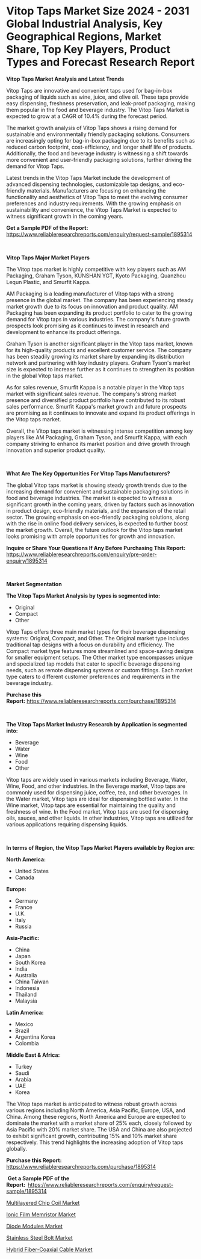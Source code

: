 <p><h1>Vitop Taps Market Size 2024 - 2031 Global Industrial Analysis, Key Geographical Regions, Market Share, Top Key Players, Product Types and Forecast Research Report</h1></p><p><strong>Vitop Taps Market Analysis and Latest Trends</strong></p>
<p><p>Vitop Taps are innovative and convenient taps used for bag-in-box packaging of liquids such as wine, juice, and olive oil. These taps provide easy dispensing, freshness preservation, and leak-proof packaging, making them popular in the food and beverage industry. The Vitop Taps Market is expected to grow at a CAGR of 10.4% during the forecast period.</p><p>The market growth analysis of Vitop Taps shows a rising demand for sustainable and environmentally friendly packaging solutions. Consumers are increasingly opting for bag-in-box packaging due to its benefits such as reduced carbon footprint, cost-efficiency, and longer shelf life of products. Additionally, the food and beverage industry is witnessing a shift towards more convenient and user-friendly packaging solutions, further driving the demand for Vitop Taps.</p><p>Latest trends in the Vitop Taps Market include the development of advanced dispensing technologies, customizable tap designs, and eco-friendly materials. Manufacturers are focusing on enhancing the functionality and aesthetics of Vitop Taps to meet the evolving consumer preferences and industry requirements. With the growing emphasis on sustainability and convenience, the Vitop Taps Market is expected to witness significant growth in the coming years.</p></p>
<p><strong>Get a Sample PDF of the Report:&nbsp;</strong> <a href="https://www.reliableresearchreports.com/enquiry/request-sample/1895314">https://www.reliableresearchreports.com/enquiry/request-sample/1895314</a></p>
<p>&nbsp;</p>
<p><strong>Vitop Taps Major Market Players</strong></p>
<p><p>The Vitop taps market is highly competitive with key players such as AM Packaging, Graham Tyson, KUNSHAN YGT, Kyoto Packaging, Quanzhou Lequn Plastic, and Smurfit Kappa. </p><p>AM Packaging is a leading manufacturer of Vitop taps with a strong presence in the global market. The company has been experiencing steady market growth due to its focus on innovation and product quality. AM Packaging has been expanding its product portfolio to cater to the growing demand for Vitop taps in various industries. The company's future growth prospects look promising as it continues to invest in research and development to enhance its product offerings.</p><p>Graham Tyson is another significant player in the Vitop taps market, known for its high-quality products and excellent customer service. The company has been steadily growing its market share by expanding its distribution network and partnering with key industry players. Graham Tyson's market size is expected to increase further as it continues to strengthen its position in the global Vitop taps market.</p><p>As for sales revenue, Smurfit Kappa is a notable player in the Vitop taps market with significant sales revenue. The company's strong market presence and diversified product portfolio have contributed to its robust sales performance. Smurfit Kappa's market growth and future prospects are promising as it continues to innovate and expand its product offerings in the Vitop taps market.</p><p>Overall, the Vitop taps market is witnessing intense competition among key players like AM Packaging, Graham Tyson, and Smurfit Kappa, with each company striving to enhance its market position and drive growth through innovation and superior product quality.</p></p>
<p>&nbsp;</p>
<p><strong>What Are The Key Opportunities For Vitop Taps Manufacturers?</strong></p>
<p><p>The global Vitop taps market is showing steady growth trends due to the increasing demand for convenient and sustainable packaging solutions in food and beverage industries. The market is expected to witness a significant growth in the coming years, driven by factors such as innovation in product design, eco-friendly materials, and the expansion of the retail sector. The growing emphasis on eco-friendly packaging solutions, along with the rise in online food delivery services, is expected to further boost the market growth. Overall, the future outlook for the Vitop taps market looks promising with ample opportunities for growth and innovation.</p></p>
<p><strong>Inquire or Share Your Questions If Any Before Purchasing This Report:</strong> <a href="https://www.reliableresearchreports.com/enquiry/pre-order-enquiry/1895314">https://www.reliableresearchreports.com/enquiry/pre-order-enquiry/1895314</a></p>
<p>&nbsp;</p>
<p><strong>Market Segmentation</strong></p>
<p><strong>The Vitop Taps Market Analysis by types is segmented into:</strong></p>
<p><ul><li>Original</li><li>Compact</li><li>Other</li></ul></p>
<p><p>Vitop Taps offers three main market types for their beverage dispensing systems: Original, Compact, and Other. The Original market type includes traditional tap designs with a focus on durability and efficiency. The Compact market type features more streamlined and space-saving designs for smaller equipment setups. The Other market type encompasses unique and specialized tap models that cater to specific beverage dispensing needs, such as remote dispensing systems or custom fittings. Each market type caters to different customer preferences and requirements in the beverage industry.</p></p>
<p><strong>Purchase this Report:&nbsp;</strong><a href="https://www.reliableresearchreports.com/purchase/1895314">https://www.reliableresearchreports.com/purchase/1895314</a></p>
<p>&nbsp;</p>
<p><strong>The Vitop Taps Market Industry Research by Application is segmented into:</strong></p>
<p><ul><li>Beverage</li><li>Water</li><li>Wine</li><li>Food</li><li>Other</li></ul></p>
<p><p>Vitop taps are widely used in various markets including Beverage, Water, Wine, Food, and other industries. In the Beverage market, Vitop taps are commonly used for dispensing juice, coffee, tea, and other beverages. In the Water market, Vitop taps are ideal for dispensing bottled water. In the Wine market, Vitop taps are essential for maintaining the quality and freshness of wine. In the Food market, Vitop taps are used for dispensing oils, sauces, and other liquids. In other industries, Vitop taps are utilized for various applications requiring dispensing liquids.</p></p>
<p>&nbsp;</p>
<p><strong>In terms of Region, the Vitop Taps Market Players available by Region are:</strong></p>
<p>
    <p> <strong> North America: </strong>
        <ul>
            <li>United States</li>
            <li>Canada</li>
        </ul>
        </p> 
    <p> <strong> Europe: </strong>
        <ul>
            <li>Germany</li>
            <li>France</li>
            <li>U.K.</li>
            <li>Italy</li>
            <li>Russia</li>
        </ul>
        </p> 
    <p> <strong> Asia-Pacific: </strong>
        <ul>
            <li>China</li>
            <li>Japan</li>
            <li>South Korea</li>
            <li>India</li>
            <li>Australia</li>
            <li>China Taiwan</li>
            <li>Indonesia</li>
            <li>Thailand</li>
            <li>Malaysia</li>
        </ul>
        </p> 
    <p> <strong> Latin America: </strong>
        <ul>
            <li>Mexico</li>
            <li>Brazil</li>
            <li>Argentina Korea</li>
            <li>Colombia</li>
        </ul>
        </p> 
    <p> <strong> Middle East & Africa: </strong>
        <ul>
            <li>Turkey</li>
            <li>Saudi</li>
            <li>Arabia</li>
            <li>UAE</li>
            <li>Korea</li>
        </ul>
    </p>
    </p>
<p><p>The Vitop taps market is anticipated to witness robust growth across various regions including North America, Asia Pacific, Europe, USA, and China. Among these regions, North America and Europe are expected to dominate the market with a market share of 25% each, closely followed by Asia Pacific with 20% market share. The USA and China are also projected to exhibit significant growth, contributing 15% and 10% market share respectively. This trend highlights the increasing adoption of Vitop taps globally.</p></p>
<p><strong>Purchase this Report: </strong><a href="https://www.reliableresearchreports.com/purchase/1895314">https://www.reliableresearchreports.com/purchase/1895314</a></p>
<p>&nbsp;<strong>Get a Sample PDF of the Report:&nbsp;&nbsp;</strong><a href="https://www.reliableresearchreports.com/enquiry/request-sample/1895314">https://www.reliableresearchreports.com/enquiry/request-sample/1895314</a></p>
<p><strong></strong></p>
<p><p><a href="https://silk-columnist-571.notion.site/Multilayered-Chip-Coil-Market-Size-2024-2031-Global-Industrial-Analysis-Key-Geographical-Regions--2bcb090a91ba4053ba61af8ab1b450c8">Multilayered Chip Coil Market</a></p><p><a href="https://bubble-tree-ea4.notion.site/Ionic-Film-Memristor-Market-Provides-Detailed-Segmentation-of-this-Market-based-on-Type-Application-ca811aa1cb894e3198a1a178787fbc70">Ionic Film Memristor Market</a></p><p><a href="https://view.publitas.com/reportprime-1/diode-modules-market-size-growing-and-forecasted-for-period-from-2024-2031-and-provides-complete-market-analysis-of-this-market/">Diode Modules Market</a></p><p><a href="https://view.publitas.com/reportprime-1/stainless-steel-bolt-market-offer-valuable-insights-into-market-size-market-share-market-trends-and-projections-spanning-from-2024-to-2031/">Stainless Steel Bolt Market</a></p><p><a href="https://glittery-fuchsia-86a.notion.site/Hybrid-Fiber-Coaxial-Cable-Market-Size-Global-Industry-Overview-Market-Segmentation-and-Forecast--0ff7874487384f39a59d07b064fcf06e">Hybrid Fiber-Coaxial Cable Market</a></p></p>